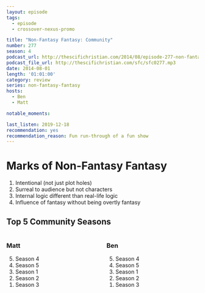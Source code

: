 ```yaml
---
layout: episode
tags:
  - episode
  - crossover-nexus-promo

title: "Non-Fantasy Fantasy: Community"
number: 277
season: 4
podcast_url: http://thescifichristian.com/2014/08/episode-277-non-fantasy-fantasy-community/
podcast_file_url: http://thescifichristian.com/sfc/sfc0277.mp3
date: 2014-08-01
length: '01:01:00'
category: review
series: non-fantasy-fantasy
hosts:
  - Ben
  - Matt

notable_moments: 

last_listen: 2019-12-18
recommendation: yes
recommendation_reason: Fun run-through of a fun show
---
```


# Marks of Non-Fantasy Fantasy
1. Intentional (not just plot holes)
2. Surreal to audience but not characters 
3. Internal logic different than real-life logic 
4. Influence of fantasy without being overtly fantasy 

<div class="top-five">
  <h2 class="has-text-centered">Top 5 Community Seasons</h2>
  <div class="columns">
    <div class="column matt">
      <h3>Matt</h3>
      <ol reversed>
        <li>Season 4
        <li>Season 5
        <li>Season 1
        <li>Season 2
        <li>Season 3
      </ol>
    </div>
    <div class="column ben">
      <h3>Ben</h3>
      <ol reversed>
        <li>Season 4
        <li>Season 5
        <li>Season 1
        <li>Season 2
        <li>Season 3
      </ol>
    </div>
  </div>
</div>